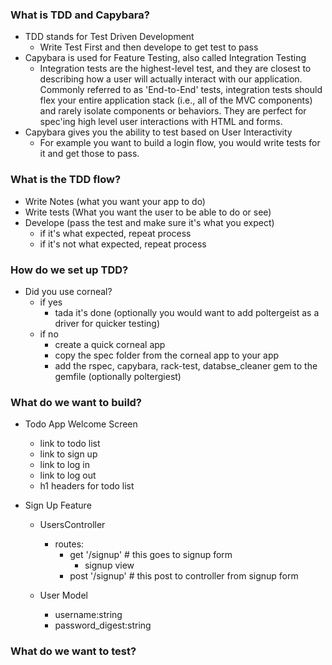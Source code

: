 ### What is TDD and Capybara? ###
  - TDD stands for Test Driven Development
    - Write Test First and then develope to get test to pass
  - Capybara is used for Feature Testing, also called Integration Testing
    - Integration tests are the highest-level test, and they are closest to describing how a user will actually interact with our application. Commonly referred to as 'End-to-End' tests, integration tests should flex your entire application stack (i.e., all of the MVC components) and rarely isolate components or behaviors. They are perfect for spec'ing high level user interactions with HTML and forms.
  - Capybara gives you the ability to test based on User Interactivity
    - For example you want to build a login flow, you would write tests for it and get those to pass.

### What is the TDD flow? ###
  - Write Notes (what you want your app to do)
  - Write tests (What you want the user to be able to do or see)
  - Develope (pass the test and make sure it's what you expect)
    - if it's what expected, repeat process
    - if it's not what expected, repeat process

### How do we set up TDD? ###
- Did you use corneal?
  - if yes
    - tada it's done (optionally you would want to add poltergeist as a driver for quicker testing)
  - if no
    - create a quick corneal app
    - copy the spec folder from the corneal app to your app
    - add the rspec, capybara, rack-test, databse_cleaner gem to the gemfile (optionally poltergiest)

### What do we want to build? ###
- Todo App Welcome Screen
  - link to todo list
  - link to sign up
  - link to log in
  - link to log out
  - h1 headers for todo list

- Sign Up Feature
  - UsersController
    - routes:
      - get '/signup' # this goes to signup form
        - signup view
      - post '/signup' # this post to controller from signup form

  - User Model
    - username:string
    - password_digest:string
    
### What do we want to test? ###
